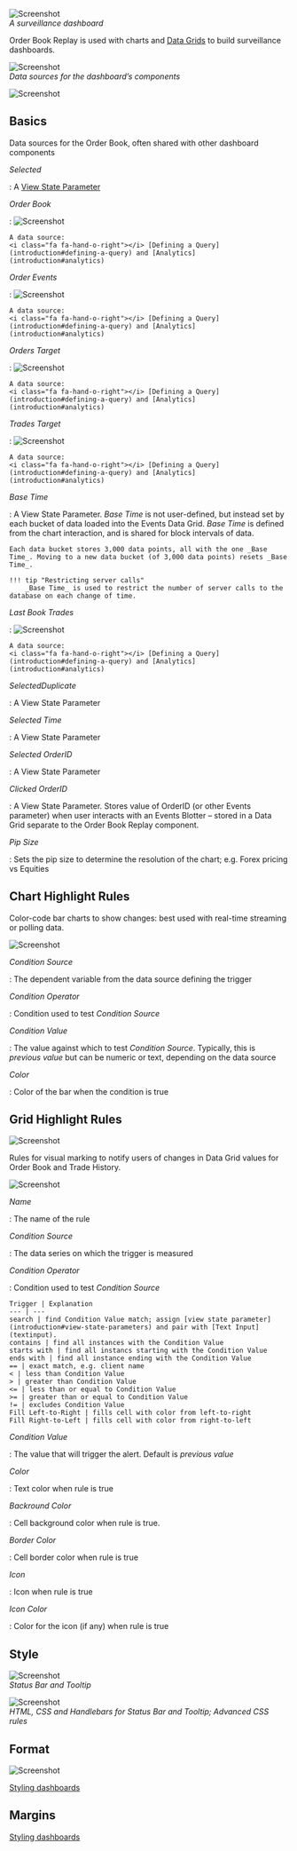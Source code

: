 ![Screenshot](img/obrdemo.jpg)  
_A surveillance dashboard_

Order Book Replay is used with charts and [Data Grids](datagrid) to build surveillance dashboards.


![Screenshot](img/orderbookreplayhtmllight.jpg)  
_Data sources for the dashboard’s components_

![Screenshot](img/orderbookmenu.jpg)


## Basics

Data sources for the Order Book, often shared with other dashboard components


_Selected_

: A [View State Parameter](introduction#view-state-parameters)


_Order Book_

: ![Screenshot](img/orderbookdatasource.jpg)
 
    A data source: 
    <i class="fa fa-hand-o-right"></i> [Defining a Query](introduction#defining-a-query) and [Analytics](introduction#analytics)


_Order Events_

: ![Screenshot](img/ordereventsdatasource.jpg)

    A data source: 
    <i class="fa fa-hand-o-right"></i> [Defining a Query](introduction#defining-a-query) and [Analytics](introduction#analytics)


_Orders Target_

: ![Screenshot](img/orderstargetdatasource.jpg)

    A data source: 
    <i class="fa fa-hand-o-right"></i> [Defining a Query](introduction#defining-a-query) and [Analytics](introduction#analytics)


_Trades Target_

: ![Screenshot](img/tradestargetdatasource.jpg)

    A data source: 
    <i class="fa fa-hand-o-right"></i> [Defining a Query](introduction#defining-a-query) and [Analytics](introduction#analytics)


_Base Time_

: A View State Parameter. _Base Time_ is not user-defined, but instead set by each bucket of data loaded into the Events Data Grid.  _Base Time_ is defined from the chart interaction, and is shared for block intervals of data.  
 
    Each data bucket stores 3,000 data points, all with the one _Base Time_. Moving to a new data bucket (of 3,000 data points) resets _Base Time_. 

    !!! tip "Restricting server calls"
        _Base Time_ is used to restrict the number of server calls to the database on each change of time.


_Last Book Trades_

: ![Screenshot](img/lastbooktradesdatasource.jpg)

    A data source: 
    <i class="fa fa-hand-o-right"></i> [Defining a Query](introduction#defining-a-query) and [Analytics](introduction#analytics)


_SelectedDuplicate_

: A View State Parameter


_Selected Time_

: A View State Parameter


_Selected OrderID_

: A View State Parameter


_Clicked OrderID_

: A View State Parameter. Stores value of OrderID (or other Events parameter) when user interacts with an Events Blotter – stored in a Data Grid separate to the Order Book Replay component.


_Pip Size_

: Sets the pip size to determine the resolution of the chart; e.g. Forex pricing vs Equities


## Chart Highlight Rules

Color-code bar charts to show changes: best used with real-time streaming or polling data. 

![Screenshot](img/highlightrulebar.jpg)


_Condition Source_

: The dependent variable from the data source defining the trigger


_Condition Operator_

: Condition used to test _Condition Source_


_Condition Value_

: The value against which to test _Condition Source_. Typically, this is _previous value_ but can be numeric or text, depending on the data source


_Color_

: Color of the bar when the condition is true 


## Grid Highlight Rules

![Screenshot](img/samplehighlightrules.jpg)

Rules for visual marking to notify users of changes in Data Grid values for Order Book and Trade History. 

![Screenshot](img/highlightrule.jpg)


_Name_

: The name of the rule


_Condition Source_

: The data series on which the trigger is measured


_Condition Operator_

: Condition used to test _Condition Source_

    Trigger | Explanation
    --- | ---
    search | find Condition Value match; assign [view state parameter](introduction#view-state-parameters) and pair with [Text Input](textinput). 
    contains | find all instances with the Condition Value
    starts with | find all instancs starting with the Condition Value
    ends with | find all instance ending with the Condition Value
    == | exact match, e.g. client name
    < | less than Condition Value
    > | greater than Condition Value
    <= | less than or equal to Condition Value
    >= | greater than or equal to Condition Value
    != | excludes Condition Value
    Fill Left-to-Right | fills cell with color from left-to-right
    Fill Right-to-Left | fills cell with color from right-to-left


_Condition Value_

: The value that will trigger the alert.  Default is _previous value_


_Color_

: Text color when rule is true


_Backround Color_

: Cell background color when rule is true. 


_Border Color_

: Cell border color when rule is true


_Icon_

: Icon when rule is true


_Icon Color_

: Color for the icon (if any) when rule is true


## Style

![Screenshot](img/styleexamplehtmllight.jpg)  
_Status Bar and Tooltip_

![Screenshot](img/orderbookcss.jpg)  
_HTML, CSS and Handlebars for Status Bar and Tooltip; Advanced CSS rules_


## Format

![Screenshot](img/3dchartformat.jpg)

<i class="fa fa-hand-o-right"></i> [Styling dashboards](style)

## Margins

<i class="fa fa-hand-o-right"></i> [Styling dashboards](style)